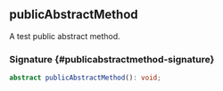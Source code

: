 ## publicAbstractMethod

A test public abstract method.

### Signature {#publicabstractmethod-signature}

```typescript
abstract publicAbstractMethod(): void;
```
